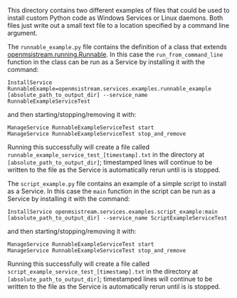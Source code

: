 This directory contains two different examples of files that could be used to install custom Python code as Windows Services or Linux daemons. Both files just write out a small text file to a location specified by a command line argument. 

The `runnable_example.py` file contains the definition of a class that extends [openmsistream.running.Runnable](../../running/runnable.py). In this case the `run_from_command_line` function in the class can be run as a Service by installing it with the command:

```
InstallService RunnableExample=openmsistream.services.examples.runnable_example [absolute_path_to_output_dir] --service_name RunnableExampleServiceTest
```

and then starting/stopping/removing it with:

```
ManageService RunnableExampleServiceTest start
ManageService RunnableExampleServiceTest stop_and_remove
```

Running this successfully will create a file called `runnable_example_service_test_[timestamp].txt` in the directory at `[absolute_path_to_output_dir]`; timestamped lines will continue to be written to the file as the Service is automatically rerun until is is stopped.

The `script_example.py` file contains an example of a simple script to install as a Service. In this case the `main` function in the script can be run as a Service by installing it with the command:

```
InstallService openmsistream.services.examples.script_example:main [absolute_path_to_output_dir] --service_name ScriptExampleServiceTest
```

and then starting/stopping/removing it with:

```
ManageService RunnableExampleServiceTest start
ManageService RunnableExampleServiceTest stop_and_remove
```

Running this successfully will create a file called `script_example_service_test_[timestamp].txt` in the directory at `[absolute_path_to_output_dir]`; timestamped lines will continue to be written to the file as the Service is automatically rerun until is is stopped.

